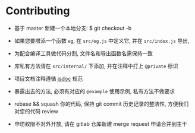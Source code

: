 # Contributing

* 基于 master 新建一个本地分支:
  $ git checkout -b <branch>

* 如果您要增添一个函数 `eg`, 在 `src/eg.js` 中定义它, 并在 `src/index.js` 导出,

* 为配合编译工具做代码分割, 文件名和导出函数名需保持一致

* 库私有方法请在 `src/internal/` 下添加, 并在注释中打上 `@private` 标识

* 项目文档注释遵循 [jsdoc](https://jsdoc.app/) 规范

* 暴露出去的方法, 必须有对应的 `@example` 使用示例, 私有方法不做要求

* rebase && squash 你的代码, 保持 git commit 历史记录的整洁性, 方便我们对您的代码 review

* 申坊权限不对外开放, 请在 gitlab 仓库新建 merge request 申请合并到主干
